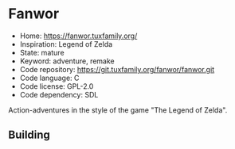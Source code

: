 # Fanwor

- Home: https://fanwor.tuxfamily.org/
- Inspiration: Legend of Zelda
- State: mature
- Keyword: adventure, remake
- Code repository: https://git.tuxfamily.org/fanwor/fanwor.git
- Code language: C
- Code license: GPL-2.0
- Code dependency: SDL

Action-adventures in the style of the game "The Legend of Zelda".

## Building
